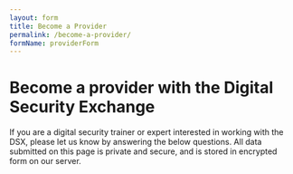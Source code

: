 ```yaml
---
layout: form
title: Become a Provider
permalink: /become-a-provider/
formName: providerForm
---
```


# Become a provider with the Digital Security Exchange

If you are a digital security trainer or expert interested in working with the DSX, please let us know by answering the below questions. All data submitted on this page is private and secure, and is stored in encrypted form on our server. 
